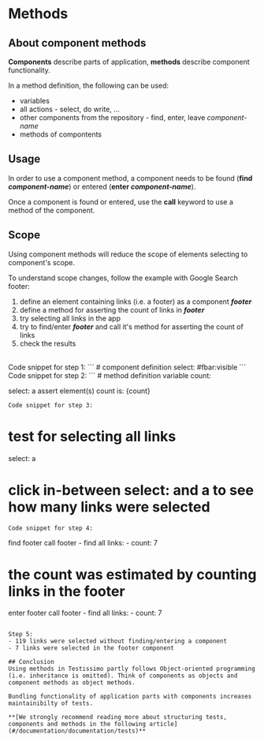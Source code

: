 # Methods

## About component methods
**Components** describe parts of application, **methods** describe component functionality.

In a method definition, the following can be used:
- variables
- all actions - select, do write, ...   
- other components from the repository - find, enter, leave _component-name_
- methods of compontents 

## Usage
In order to use a component method, a component needs to be found (**find _component-name_**) or entered (**enter _component-name_**).

Once a component is found or entered, use the **call** keyword to use a method of the component. 

## Scope
Using component methods will reduce the scope of elements selecting to component's scope. 

To understand scope changes, follow the example with Google Search footer:
1. define an element containing links (i.e. a footer) as a component **_footer_**
2. define a method for asserting the count of links in **_footer_**
3. try selecting all links in the app
4. try to find/enter **_footer_** and call it's method for asserting the count of links
5. check the results

<br>
Code snippet for step 1:
```
# component definition
select: #fbar:visible
```
Code snippet for step 2:
```
# method definition
variable count: 

select: a
assert element(s) count is: {count}
```
Code snippet for step 3:
```
# test for selecting all links 
select: a
# click in-between select: and a to see how many links were selected
```
Code snippet for step 4:
```
find footer
call footer - find all links: 
	- count: 7
# the count was estimated by counting links in the footer
	
enter footer
call footer - find all links: 
	- count: 7
```

Step 5:
- 119 links were selected without finding/entering a component
- 7 links were selected in the footer component

## Conclusion
Using methods in Testissimo partly follows Object-oriented programming (i.e. inheritance is omitted). Think of components as objects and component methods as object methods.

Bundling functionality of application parts with components increases maintainibilty of tests. 

**[We strongly recommend reading more about structuring tests, components and methods in the following article](#/documentation/documentation/tests)**
